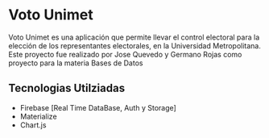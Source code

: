 # Voto Unimet
Voto Unimet es una aplicación que permite llevar el control electoral para la elección de los representantes electorales, 
en la Universidad Metropolitana. Este proyecto fue realizado por Jose Quevedo y Germano Rojas como proyecto para la materia
Bases de Datos

## Tecnologias Utilziadas
* Firebase [Real Time DataBase, Auth y Storage]
* Materialize 
* Chart.js
